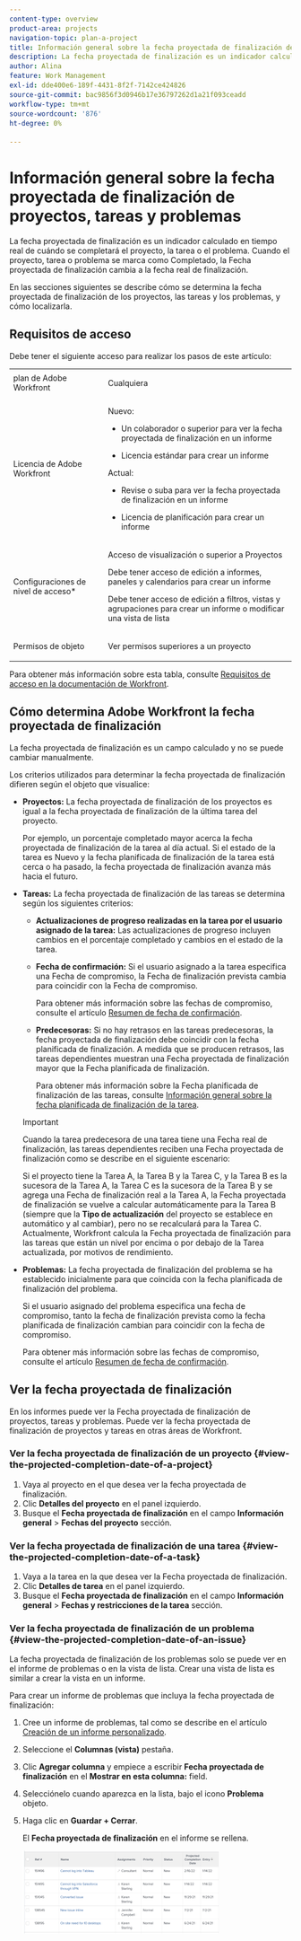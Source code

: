 ```yaml
---
content-type: overview
product-area: projects
navigation-topic: plan-a-project
title: Información general sobre la fecha proyectada de finalización de proyectos, tareas y problemas
description: La fecha proyectada de finalización es un indicador calculado en tiempo real de cuándo se completará el proyecto, la tarea o el problema. Cuando el proyecto, tarea o problema se marca como Completado, la Fecha proyectada de finalización cambia a la fecha real de finalización.
author: Alina
feature: Work Management
exl-id: dde400e6-189f-4431-8f2f-7142ce424826
source-git-commit: bac9856f3d0946b17e36797262d1a21f093ceadd
workflow-type: tm+mt
source-wordcount: '876'
ht-degree: 0%

---
```


# Información general sobre la fecha proyectada de finalización de proyectos, tareas y problemas

La fecha proyectada de finalización es un indicador calculado en tiempo real de cuándo se completará el proyecto, la tarea o el problema. Cuando el proyecto, tarea o problema se marca como Completado, la Fecha proyectada de finalización cambia a la fecha real de finalización.

En las secciones siguientes se describe cómo se determina la fecha proyectada de finalización de los proyectos, las tareas y los problemas, y cómo localizarla.

## Requisitos de acceso

Debe tener el siguiente acceso para realizar los pasos de este artículo:


<table style="table-layout:auto"> 
 <col> 
 <col> 
 <tbody> 
  <tr> 
   <td role="rowheader">plan de Adobe Workfront</td> 
   <td> <p>Cualquiera</p> </td> 
  </tr> 
  <tr> 
   <td role="rowheader">Licencia de Adobe Workfront</td> 
   <td> 
   <p>Nuevo: 
   <ul><li><p>Un colaborador o superior para ver la fecha proyectada de finalización en un informe</p></li> <li><p>Licencia estándar para crear un informe</p></li> </ul>

<p>Actual: 
   <ul><li><p>Revise o suba para ver la fecha proyectada de finalización en un informe</p></li> 
   <li><p>Licencia de planificación para crear un informe</p> </li></ul>
      </td> 
  </tr> 
  <tr> 
   <td role="rowheader">Configuraciones de nivel de acceso*</td> 
   <td> <p>Acceso de visualización o superior a Proyectos</p> <p>Debe tener acceso de edición a informes, paneles y calendarios para crear un informe</p> <p>Debe tener acceso de edición a filtros, vistas y agrupaciones para crear un informe o modificar una vista de lista</p>  </td> 
  </tr> 
  <tr> 
   <td role="rowheader">Permisos de objeto</td> 
   <td> <p>Ver permisos superiores a un proyecto</p> </td> 
  </tr> 
 </tbody> 
</table>

Para obtener más información sobre esta tabla, consulte [Requisitos de acceso en la documentación de Workfront](/help/quicksilver/administration-and-setup/add-users/access-levels-and-object-permissions/access-level-requirements-in-documentation.md).

## Cómo determina Adobe Workfront la fecha proyectada de finalización

La fecha proyectada de finalización es un campo calculado y no se puede cambiar manualmente.

Los criterios utilizados para determinar la fecha proyectada de finalización difieren según el objeto que visualice:

* **Proyectos:** La fecha proyectada de finalización de los proyectos es igual a la fecha proyectada de finalización de la última tarea del proyecto.

  Por ejemplo, un porcentaje completado mayor acerca la fecha proyectada de finalización de la tarea al día actual. Si el estado de la tarea es Nuevo y la fecha planificada de finalización de la tarea está cerca o ha pasado, la fecha proyectada de finalización avanza más hacia el futuro.

* **Tareas:** La fecha proyectada de finalización de las tareas se determina según los siguientes criterios:

   * **Actualizaciones de progreso realizadas en la tarea por el usuario asignado de la tarea:** Las actualizaciones de progreso incluyen cambios en el porcentaje completado y cambios en el estado de la tarea.
   * **Fecha de confirmación:** Si el usuario asignado a la tarea especifica una Fecha de compromiso, la Fecha de finalización prevista cambia para coincidir con la Fecha de compromiso.

     Para obtener más información sobre las fechas de compromiso, consulte el artículo [Resumen de fecha de confirmación](../../../manage-work/projects/updating-work-in-a-project/overview-of-commit-dates.md).

   * **Predecesoras:** Si no hay retrasos en las tareas predecesoras, la fecha proyectada de finalización debe coincidir con la fecha planificada de finalización. A medida que se producen retrasos, las tareas dependientes muestran una Fecha proyectada de finalización mayor que la Fecha planificada de finalización.

     Para obtener más información sobre la Fecha planificada de finalización de las tareas, consulte [Información general sobre la fecha planificada de finalización de la tarea](../../../manage-work/tasks/task-information/task-planned-completion-date.md).

  >[!IMPORTANT]
  >
  >Cuando la tarea predecesora de una tarea tiene una Fecha real de finalización, las tareas dependientes reciben una Fecha proyectada de finalización como se describe en el siguiente escenario:
  >
  >
  >Si el proyecto tiene la Tarea A, la Tarea B y la Tarea C, y la Tarea B es la sucesora de la Tarea A, la Tarea C es la sucesora de la Tarea B y se agrega una Fecha de finalización real a la Tarea A, la Fecha proyectada de finalización se vuelve a calcular automáticamente para la Tarea B (siempre que la **Tipo de actualización** del proyecto se establece en automático y al cambiar), pero no se recalculará para la Tarea C. Actualmente, Workfront calcula la Fecha proyectada de finalización para las tareas que están un nivel por encima o por debajo de la Tarea actualizada, por motivos de rendimiento. 

* **Problemas:** La fecha proyectada de finalización del problema se ha establecido inicialmente para que coincida con la fecha planificada de finalización del problema.

  Si el usuario asignado del problema especifica una fecha de compromiso, tanto la fecha de finalización prevista como la fecha planificada de finalización cambian para coincidir con la fecha de compromiso.

  Para obtener más información sobre las fechas de compromiso, consulte el artículo [Resumen de fecha de confirmación](../../../manage-work/projects/updating-work-in-a-project/overview-of-commit-dates.md).

## Ver la fecha proyectada de finalización

En los informes puede ver la Fecha proyectada de finalización de proyectos, tareas y problemas. Puede ver la fecha proyectada de finalización de proyectos y tareas en otras áreas de Workfront.

### Ver la fecha proyectada de finalización de un proyecto {#view-the-projected-completion-date-of-a-project}

1. Vaya al proyecto en el que desea ver la fecha proyectada de finalización.
1. Clic **Detalles del proyecto** en el panel izquierdo.
1. Busque el **Fecha proyectada de finalización** en el campo **Información general** > **Fechas del proyecto** sección.

### Ver la fecha proyectada de finalización de una tarea {#view-the-projected-completion-date-of-a-task}

1. Vaya a la tarea en la que desea ver la Fecha proyectada de finalización.
1. Clic **Detalles de tarea** en el panel izquierdo.
1. Busque el **Fecha proyectada de finalización** en el campo **Información general** > **Fechas y restricciones de la tarea** sección.

### Ver la fecha proyectada de finalización de un problema {#view-the-projected-completion-date-of-an-issue}

La fecha proyectada de finalización de los problemas solo se puede ver en el informe de problemas o en la vista de lista. Crear una vista de lista es similar a crear la vista en un informe.

Para crear un informe de problemas que incluya la fecha proyectada de finalización:

1. Cree un informe de problemas, tal como se describe en el artículo [Creación de un informe personalizado](../../../reports-and-dashboards/reports/creating-and-managing-reports/create-custom-report.md).
1. Seleccione el **Columnas (vista)** pestaña.
1. Clic **Agregar columna** y empiece a escribir **Fecha proyectada de finalización** en el **Mostrar en esta columna:** field.

1. Selecciónelo cuando aparezca en la lista, bajo el icono **Problema** objeto. 
1. Haga clic en **Guardar + Cerrar**.

   El **Fecha proyectada de finalización** en el informe se rellena. 

   ![](assets/issue-projected-completion-date-in-view-nwe-350x148.png)
